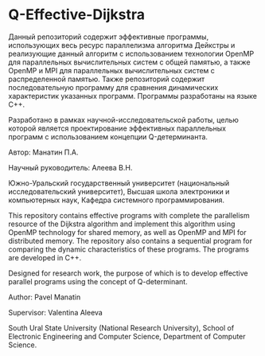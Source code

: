 # Q-Effective-Dijkstra
Данный репозиторий содержит эффективные программы, использующих весь ресурс параллелизма алгоритма Дейкстры и реализующие данный алгоритм с использованием технологии OpenMP для параллельных вычислительных систем с общей памятью, а также OpenMP и MPI для параллельных вычислительных систем с распределенной памятью. Также репозиторий содержит последовательную программу для сравнения динамических характеристик указанных программ. Программы разработаны на языке C++.

Разработано в рамках научной-исследовательской работы, целью которой является проектирование эффективных параллельных программ с использованием концепции Q-детерминанта.

Автор: Манатин П.А.

Научный руководитель: Алеева В.Н.

Южно-Уральский государственный университет (национальный исследовательский университет), Высшая школа электроники и компьютерных наук, Кафедра системного программирования.

This repository contains effective programs with complete the parallelism resource of the Dijkstra algorithm and implement this algorithm using OpenMP technology for shared memory, as well as OpenMP and MPI for distributed memory. The repository also contains a sequential program for comparing the dynamic characteristics of these programs. The programs are developed in C++.

Designed for research work, the purpose of which is to develop effective parallel programs using the concept of Q-determinant.

Author: Pavel Manatin

Supervisor: Valentina Aleeva

South Ural State University (National Research University), School of Electronic Engineering and Computer Science, Department of Computer Science.

